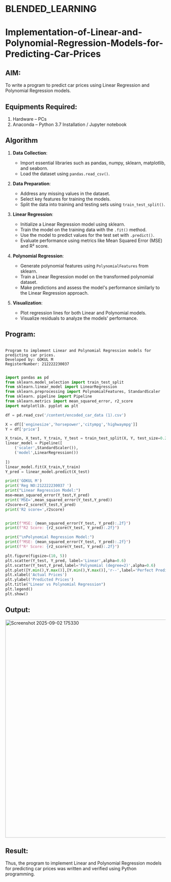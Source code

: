 # BLENDED_LEARNING
# Implementation-of-Linear-and-Polynomial-Regression-Models-for-Predicting-Car-Prices


## AIM:
To write a program to predict car prices using Linear Regression and Polynomial Regression models.

## Equipments Required:
1. Hardware – PCs
2. Anaconda – Python 3.7 Installation / Jupyter notebook

## Algorithm
1. **Data Collection**:  
   - Import essential libraries such as pandas, numpy, sklearn, matplotlib, and seaborn.  
   - Load the dataset using `pandas.read_csv()`.  

2. **Data Preparation**:  
   - Address any missing values in the dataset.  
   - Select key features for training the models.  
   - Split the data into training and testing sets using `train_test_split()`.  

3. **Linear Regression**:  
   - Initialize a Linear Regression model using sklearn.  
   - Train the model on the training data with the `.fit()` method.  
   - Use the model to predict values for the test set with `.predict()`.  
   - Evaluate performance using metrics like Mean Squared Error (MSE) and R² score.  

4. **Polynomial Regression**:  
   - Generate polynomial features using `PolynomialFeatures` from sklearn.  
   - Train a Linear Regression model on the transformed polynomial dataset.  
   - Make predictions and assess the model's performance similarly to the Linear Regression approach.  

5. **Visualization**:  
   - Plot regression lines for both Linear and Polynomial models.  
   - Visualize residuals to analyze the models' performance.  

## Program:
```

Program to implement Linear and Polynomial Regression models for predicting car prices.
Developed by: GOKUL M
RegisterNumber: 212222230037

```

```python

import pandas as pd
from sklearn.model_selection import train_test_split
from sklearn.linear_model import LinearRegression
from sklearn.preprocessing import PolynomialFeatures, StandardScaler
from sklearn. pipeline import Pipeline
from sklearn.metrics import mean_squared_error, r2_score
import matplotlib. pyplot as plt
```
```python
df = pd.read_csv('/content/encoded_car_data (1).csv')
```
```python
X = df[['enginesize','horsepower','citympg','highwaympg']]
Y = df['price']
```
```python
X_train, X_test, Y_train, Y_test = train_test_split(X, Y, test_size=0.2, random_state=42)
linear_model = Pipeline([
    ('scaler',StandardScaler()),
    ('model',LinearRegression())
    
])
linear_model.fit(X_train,Y_train)
Y_pred = linear_model.predict(X_test)
```
```python
print('GOKUL M')
print('Reg NO:212222230037 ')
print("Linear Regression Model:")
mse=mean_squared_error(Y_test,Y_pred)
print('MSE=',mean_squared_error(Y_test,Y_pred))
r2score=r2_score(Y_test,Y_pred)
print('R2 score=',r2score)


print(f"MSE: {mean_squared_error(Y_test, Y_pred):.2f}")
print(f"R2 Score: {r2_score(Y_test, Y_pred):.2f}")

print("\nPolynomial Regression Model:")
print(f"MSE: {mean_squared_error(Y_test, Y_pred):.2f}")
print(f"R² Score: {r2_score(Y_test, Y_pred):.2f}")

plt.figure(figsize=(10, 5))
plt.scatter(Y_test, Y_pred, label='Linear',alpha=0.6)
plt.scatter(Y_test,Y_pred,label='Polynomial (degree=2)',alpha=0.6)
plt.plot([Y.min(),Y.max()],[Y.min(),Y.max()],'r--',label='Perfect Predicton')
plt.xlabel('Actual Prices')
plt.ylabel('Predicted Prices')
plt.title("Linear vs Polynomial Regression")
plt.legend()
plt.show()
```




 


## Output:
<img width="1166" height="682" alt="Screenshot 2025-09-02 175330" src="https://github.com/user-attachments/assets/dd16739e-0a4a-4c42-bbff-113c621fbb77" />



## Result:
Thus, the program to implement Linear and Polynomial Regression models for predicting car prices was written and verified using Python programming.
